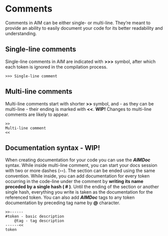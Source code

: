 # Comments
Comments in AIM can be either single- or multi-line. They’re meant to provide an ability to easily document your code for its better readability and understanding.

## Single-line comments

Single-line comments in AIM are indicated with **>>>** symbol, after which each token is ignored in the compilation process.

```
>>> Single-line comment
```

## Multi-line comments

Multi-line comments start with shorter **>>** symbol, and - as they can be multi-line - their ending is marked with **<<**. **WIP!** Changes to multi-line comments are likely to appear.

```
>>
Multi-line comment
<<
```



## Documentation syntax - WIP!

When creating documentation for your code you can use the ***AIMDoc*** syntax. While inside multi-line comment, you can start your docs session with two or more dashes (**--**). The section can be ended using the same convention. While inside, you can add documentation for every token occurring in the code-line under the comment by **writing its name preceded by a single hash ( # )**. Until the ending of the section or another single hash, everything you write is taken as the documentation for the referenced token. You can also add ***AIMDoc*** tags to any token documentation by preceding tag name by **@** character.

```
>>------
#token - basic description
	@tag - tag description
------<<
token
```


